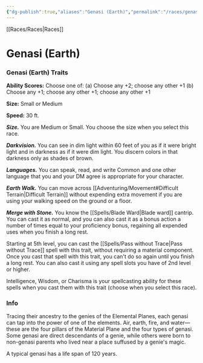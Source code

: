```yaml
---
{"dg-publish":true,"aliases":"Genasi (Earth)","permalink":"/races/genasi-earth-pr/","dgHomeLink":false,"dgPassFrontmatter":true}
---
```


[[Races/Races|Races]]
# Genasi (Earth)

### Genasi (Earth) Traits
**Ability Scores:** Choose one of: (a) Choose any +2; choose any other +1 (b) Choose any +1; choose any other +1; choose any other +1

**Size:** Small or Medium

**Speed:** 30 ft. 

***Size.*** You are Medium or Small. You choose the size when you select this race.

***Darkvision.*** You can see in dim light within 60 feet of you as if it were bright light and in darkness as if it were dim light. You discern colors in that darkness only as shades of brown.

***Languages.*** You can speak, read, and write Common and one other language that you and your DM agree is appropriate for your character.

***Earth Walk.*** You can move across [[Adventuring/Movement#Difficult Terrain|Difficult Terrain]] without expending extra movement if you are using your walking speed on the ground or a floor.

***Merge with Stone.*** You know the [[Spells/Blade Ward|Blade ward]] cantrip. You can cast it as normal, and you can also cast it as a bonus action a number of times equal to your proficiency bonus, regaining all expended uses when you finish a long rest.

Starting at 5th level, you can cast the [[Spells/Pass without Trace|Pass without Trace]] spell with this trait, without requiring a material component. Once you cast that spell with this trait, you can't do so again until you finish a long rest. You can also cast it using any spell slots you have of 2nd level or higher.

Intelligence, Wisdom, or Charisma is your spellcasting ability for these spells when you cast them with this trait (choose when you select this race).

### Info
Tracing their ancestry to the genies of the Elemental Planes, each genasi can tap into the power of one of the elements. Air, earth, fire, and water—these are the four pillars of the Material Plane and the four types of genasi. Some genasi are direct descendants of a genie, while others were born to non-genasi parents who lived near a place suffused by a genie's magic.

A typical genasi has a life span of 120 years.
